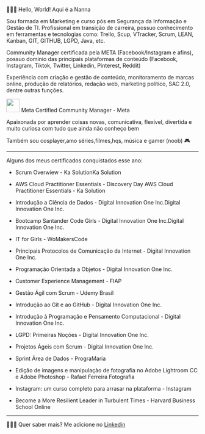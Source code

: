 👩🏻‍💻 Hello, World! Aqui é a Nanna

Sou formada em Marketing e curso pós em Segurança da Informação e Gestão de TI. Profissional em transição de carreira, possuo conhecimento em ferramentas e tecnologias como: Trello, Scup, VTracker, Scrum, LEAN, Kanban, GIT, GITHUB, LGPD, Java, etc. 

Community Manager certificada pela META (Facebook/Instagram e afins), possuo domínio das principais plataformas de conteúdo (Facebook, Instagram, Tiktok, Twitter, Linkedin, Pinterest, Reddit)

Experiência com criação e gestão de conteúdo, monitoramento de marcas online, produção de relatórios, redação web, marketing político, SAC 2.0, dentre outras funções.

<img src="https://w7.pngwing.com/pngs/859/319/png-transparent-professional-certification-academic-certificate-continuing-education-unit-school-text-smiley-academic-certificate.png" alt="" width="35" height="35"> Meta Certified Community Manager - Meta

Apaixonada por aprender coisas novas, comunicativa, flexível, divertida e muito curiosa com tudo que ainda não conheço bem

Também sou cosplayer,amo séries,filmes,hqs, música e gamer (noob) 🎮
________________________________________________________________________________________________________________________________________________________
Alguns dos meus certificados conquistados esse ano: 

 - Scrum Overwiew - Ka SolutionKa Solution

- AWS Cloud Practitioner Essentials - Discovery Day AWS Cloud Practitioner Essentials - Ka Solution

- Introdução a Ciência de Dados - Digital Innovation One Inc.Digital Innovation One Inc.

- Bootcamp Santander Code Girls - Digital Innovation One Inc.Digital Innovation One Inc.

- IT for Girls - WoMakersCode 

- Principais Protocolos de Comunicação da Internet - Digital Innovation One Inc.

- Programação Orientada a Objetos - Digital Innovation One Inc.

- Customer Experience Management - FIAP 

- Gestão Ágil com Scrum - Udemy Brasil

- Introdução ao Git e ao GitHub - Digital Innovation One Inc.

- Introdução à Programação e Pensamento Computacional - Digital Innovation One Inc.

- LGPD: Primeiras Noções - Digital Innovation One Inc.

- Projetos Ágeis com Scrum - Digital Innovation One Inc.

- Sprint Área de Dados - PrograMaria 

- Edição de imagens e manipulaçào de fotografia no Adobe Lightroom CC e Adobe Photoshop - Rafael Ferreira Fotografia

- Instagram: um curso completo para arrasar na plataforma - Instagram

- Become a More Resilient Leader in Turbulent Times - Harvard Business School Online

________________________________________________________________________________________________________________________________________________________
👩🏻‍🦰 Quer saber mais? Me adicione no  <a href="https://www.linkedin.com/in/nannabessa/">Linkedin</a>

<!---
nannabessa/nannabessa is a ✨ special ✨ repository because its `README.md` (this file) appears on your GitHub profile.
You can click the Preview link to take a look at your changes.
--->
